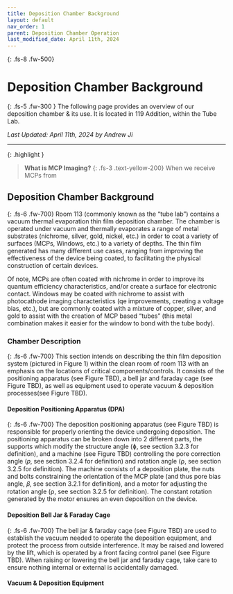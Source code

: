 ```yaml
---
title: Deposition Chamber Background
layout: default
nav_order: 1
parent: Deposition Chamber Operation
last_modified_date: April 11th, 2024
---
```



{: .fs-8 .fw-500}
# Deposition Chamber Background

{: .fs-5 .fw-300 }
The following page provides an overview of our deposition chamber & its use. It is located in 119 Addition, within the Tube Lab. 

*Last Updated: April 11th, 2024 by Andrew Ji*

---

{: .highlight }
> **What is MCP Imaging?**
> {: .fs-3 .text-yellow-200}
> When we receive MCPs from 

## Deposition Chamber Background
{: .fs-6 .fw-700}
Room 113 (commonly known as the “tube lab”) contains a vacuum thermal evaporation thin film deposition chamber. The chamber is operated under vacuum and thermally evaporates a range of metal substrates (nichrome, silver, gold, nickel, etc.) in order to coat a variety of surfaces (MCPs, Windows, etc.) to a variety of depths. The thin film generated has many different use cases, ranging from improving the effectiveness of the device being coated, to facilitating the physical construction of certain devices. 

Of note, MCPs are often coated with nichrome in order to improve its quantum efficiency characteristics, and/or create a surface for electronic contact. Windows may be coated with nichrome to assist with photocathode imaging characteristics (qe improvements, creating a voltage bias, etc.), but are commonly coated with a mixture of copper, silver, and gold to assist with the creation of MCP based “tubes” (this metal combination makes it easier for the window to bond with the tube body).

### Chamber Description
{: .fs-6 .fw-700}
This section intends on describing the thin film deposition system (pictured in Figure 1) within the clean room of  room 113 with an emphasis on the locations of critical components/controls. It consists of the positioning apparatus (see Figure TBD), a bell jar and faraday cage (see Figure TBD), as well as equipment used to operate vacuum & deposition processes(see Figure TBD).

#### Deposition Positioning Apparatus (DPA)
{: .fs-6 .fw-700}
The deposition positioning apparatus (see Figure TBD) is responsible for properly orienting the device undergoing deposition. The positioning apparatus can be broken down into 2 different parts, the supports which modify the structure angle (ɸ, see section 3.2.3 for definition), and a machine (see Figure TBD) controlling the pore correction angle (𝑝, see section 3.2.4 for definition) and rotation angle (⍴, see section 3.2.5 for definition). The machine consists of a deposition plate, the nuts and bolts constraining the orientation of the MCP plate (and thus pore bias angle, 𝛽, see section 3.2.1 for definition), and a motor for adjusting the rotation angle (⍴, see section 3.2.5 for definition). The constant rotation generated by the motor ensures an even deposition on the device.  

#### Deposition Bell Jar & Faraday Cage
{: .fs-6 .fw-700}
The bell jar & faraday cage (see Figure TBD) are used to establish the vacuum needed to operate the deposition equipment, and protect the process from outside interference. It may be raised and lowered by the lift, which is operated by a front facing control panel (see Figure TBD). When raising or lowering the bell jar and faraday cage, take care to ensure nothing internal or external is accidentally damaged.   

#### Vacuum & Deposition Equipment
